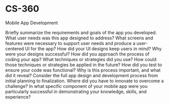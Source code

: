 # CS-360
Mobile App Development



Briefly summarize the requirements and goals of the app you developed. What user needs was this app designed to address?
What screens and features were necessary to support user needs and produce a user-centered UI for the app? How did your UI designs keep users in mind? Why were your designs successful?
How did you approach the process of coding your app? What techniques or strategies did you use? How could those techniques or strategies be applied in the future?
How did you test to ensure your code was functional? Why is this process important, and what did it reveal?
Consider the full app design and development process from initial planning to finalization. Where did you have to innovate to overcome a challenge?
In what specific component of your mobile app were you particularly successful in demonstrating your knowledge, skills, and experience?
